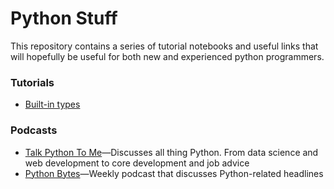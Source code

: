 # Python Stuff

This repository contains a series of tutorial notebooks and useful links that will hopefully be useful for both new and experienced python programmers.

### Tutorials
* [Built-in types](notebooks/built-in-type-survey.ipynb)

### Podcasts
* [Talk Python To Me](https://talkpython.fm/)&mdash;Discusses all thing Python. From data science and web development to core development and job advice
* [Python Bytes](https://pythonbytes.fm/)&mdash;Weekly podcast that discusses Python-related headlines
